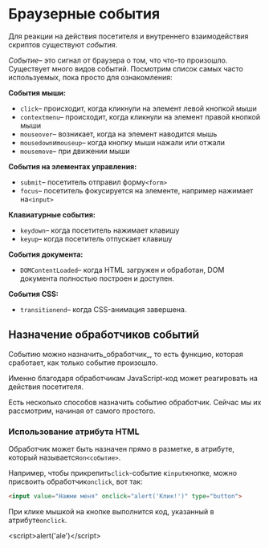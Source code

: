 # Браузерные события

Для реакции на действия посетителя и внутреннего взаимодействия скриптов существуют _события_.

_Событие_– это сигнал от браузера о том, что что-то произошло. Существует много видов событий. Посмотрим список самых часто используемых, пока просто для ознакомления:

**События мыши:**

* `click`– происходит, когда кликнули на элемент левой кнопкой мыши
* `contextmenu`– происходит, когда кликнули на элемент правой кнопкой мыши
* `mouseover`– возникает, когда на элемент наводится мышь
* `mousedown`и`mouseup`– когда кнопку мыши нажали или отжали
* `mousemove`– при движении мыши

**События на элементах управления:**

* `submit`– посетитель отправил форму`<form>`
* `focus`– посетитель фокусируется на элементе, например нажимает на`<input>`

**Клавиатурные события:**

* `keydown`– когда посетитель нажимает клавишу
* `keyup`– когда посетитель отпускает клавишу

**События документа:**

* `DOMContentLoaded`– когда HTML загружен и обработан, DOM документа полностью построен и доступен.

**События CSS:**

* `transitionend`– когда CSS-анимация завершена.

## Назначение обработчиков событий

Событию можно назначить_обработчик_, то есть функцию, которая сработает, как только событие произошло.

Именно благодаря обработчикам JavaScript-код может реагировать на действия посетителя.

Есть несколько способов назначить событию обработчик. Сейчас мы их рассмотрим, начиная от самого простого.

### Использование атрибута HTML

Обработчик может быть назначен прямо в разметке, в атрибуте, который называется`on<событие>`.

Например, чтобы прикрепить`click`-событие к`input`кнопке, можно присвоить обработчик`onclick`, вот так:

```markdown
<input value="Нажми меня" onclick="alert('Клик!')" type="button">
```

При клике мышкой на кнопке выполнится код, указанный в атрибуте`onclick`.

&lt;script&gt;alert\('ale'\)&lt;/script&gt;

